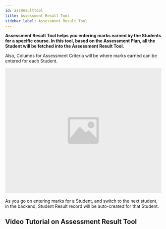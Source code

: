 ```yaml
---
id: assResultTool
title: Assessment Result Tool
sidebar_label: Assessment Result Tool
---
```


**Assessment Result Tool helps you entering marks earned by the Students for a specific course. In this tool, based on the Assessment Plan, all the Student will be fetched into the Assessment Result Tool.**

Also, Columns for Assessment Criteria will be where marks earned can be entered for each Student.

![image](images/image.jpg)

As you go on entering marks for a Student, and switch to the next student, in the backend, Student Result record will be auto-created for that Student.

## Video Tutorial on Assessment Result Tool

